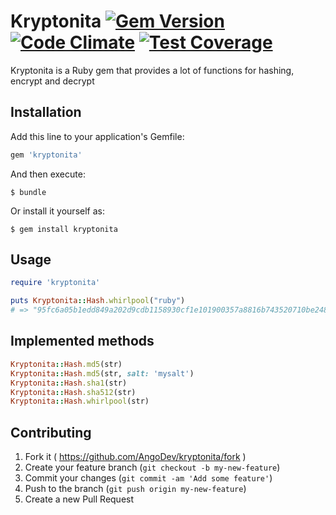 # Kryptonita [![Gem Version](https://badge.fury.io/rb/kryptonita.svg)](http://badge.fury.io/rb/kryptonita) [![Code Climate](https://codeclimate.com/github/AngoDev/kryptonita/badges/gpa.svg)](https://codeclimate.com/github/AngoDev/kryptonita) [![Test Coverage](https://codeclimate.com/github/psantos10/Validation/badges/coverage.svg)](https://codeclimate.com/github/psantos10/Validation)

Kryptonita is a Ruby gem that provides a lot of functions for hashing, encrypt and decrypt

## Installation

Add this line to your application's Gemfile:

```ruby
gem 'kryptonita'
```

And then execute:

    $ bundle

Or install it yourself as:

    $ gem install kryptonita

## Usage

```ruby
require 'kryptonita'

puts Kryptonita::Hash.whirlpool("ruby")
# => "95fc6a05b1edd849a202d9cdb1158930cf1e101900357a8816b743520710be2487c890c3bfb2b70f2308f7e8737473a477bb44950516c23e53a2993091faa9d2"
```

## Implemented methods


```ruby
Kryptonita::Hash.md5(str)
Kryptonita::Hash.md5(str, salt: 'mysalt')
Kryptonita::Hash.sha1(str)
Kryptonita::Hash.sha512(str)
Kryptonita::Hash.whirlpool(str)
```

## Contributing

1. Fork it ( https://github.com/AngoDev/kryptonita/fork )
2. Create your feature branch (`git checkout -b my-new-feature`)
3. Commit your changes (`git commit -am 'Add some feature'`)
4. Push to the branch (`git push origin my-new-feature`)
5. Create a new Pull Request
